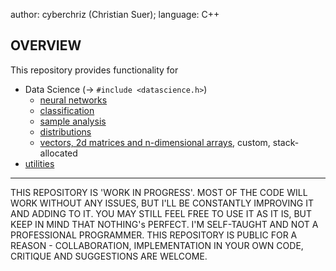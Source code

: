 author: cyberchriz (Christian Suer);
language: C++
## OVERVIEW
This repository provides functionality for
- Data Science (-> `#include <datascience.h>`)
    - [neural networks](DataScience/neuralnet/docs/neuralnet.md)
    - [classification](DataScience/classification/docs/classification.md)
    - [sample analysis](DataScience/general/docs/sample.md)
    - [distributions](DataScience/distributions/docs/distributions.md)
    - [vectors, 2d matrices and n-dimensional arrays](DataScience/general/docs/array.md), custom, stack-allocated
- [utilities](utilities/docs/utilities.md)
___
THIS REPOSITORY IS 'WORK IN PROGRESS'. MOST OF THE CODE WILL WORK WITHOUT ANY ISSUES, BUT I'LL BE CONSTANTLY IMPROVING IT AND ADDING TO IT. YOU MAY STILL FEEL FREE TO USE IT AS IT IS, BUT KEEP IN MIND THAT NOTHING's PERFECT.
I'M SELF-TAUGHT AND NOT A PROFESSIONAL PROGRAMMER.
THIS REPOSITORY IS PUBLIC FOR A REASON - COLLABORATION, IMPLEMENTATION IN YOUR OWN CODE, CRITIQUE AND SUGGESTIONS ARE WELCOME.
